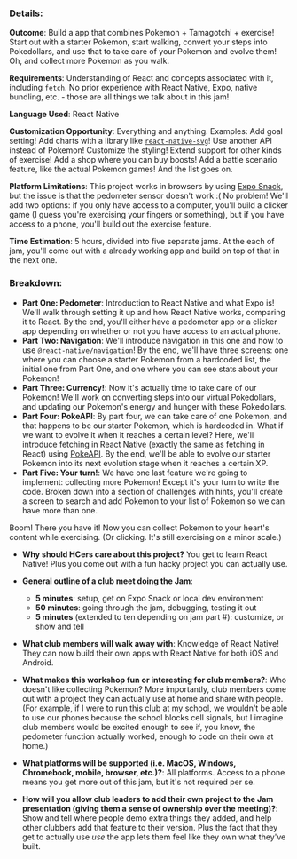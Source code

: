 
### Details:

**Outcome**: Build a app that combines Pokemon + Tamagotchi + exercise! Start out with a starter Pokemon, start walking, convert your steps into Pokedollars, and use that to take care of your Pokemon and evolve them! Oh, and collect more Pokemon as you walk.

**Requirements**: Understanding of React and concepts associated with it, including `fetch`. No prior experience with React Native, Expo, native bundling, etc. - those are all things we talk about in this jam!

**Language Used**: React Native

**Customization Opportunity**: Everything and anything. Examples: Add goal setting! Add charts with a library like [`react-native-svg`](https://github.com/software-mansion/react-native-svg)! Use another API instead of Pokemon! Customize the styling! Extend support for other kinds of exercise! Add a shop where you can buy boosts! Add a battle scenario feature, like the actual Pokemon games! And the list goes on.

**Platform Limitations**: This project works in browsers by using [Expo Snack](https://snack.expo.dev/), but the issue is that the pedometer sensor doesn't work :( No problem! We'll add two options: if you only have access to a computer, you'll build a clicker game (I guess you're exercising your fingers or something), but if you have access to a phone, you'll build out the exercise feature.

**Time Estimation**: 5 hours, divided into five separate jams. At the each of jam, you'll come out with a already working app and build on top of that in the next one.

### Breakdown:

* **Part One: Pedometer**: Introduction to React Native and what Expo is! We'll walk through setting it up and how React Native works, comparing it to React. By the end, you'll either have a pedometer app or a clicker app depending on whether or not you have access to an actual phone.
* **Part Two: Navigation**: We'll introduce navigation in this one and how to use `@react-native/navigation`! By the end, we'll have three screens: one where you can choose a starter Pokemon from a hardcoded list, the initial one from Part One, and one where you can see stats about your Pokemon!
* **Part Three: Currency!**: Now it's actually time to take care of our Pokemon! We'll work on converting steps into our virtual Pokedollars, and updating our Pokemon's energy and hunger with these Pokedollars.
* **Part Four: PokeAPI**: By part four, we can take care of one Pokemon, and that happens to be our starter Pokemon, which is hardcoded in. What if we want to evolve it when it reaches a certain level? Here, we'll introduce fetching in React Native (exactly the same as fetching in React) using [PokeAPI](https://pokeapi.co/). By the end, we'll be able to evolve our starter Pokemon into its next evolution stage when it reaches a certain XP.
* **Part Five: Your turn!**: We have one last feature we're going to implement: collecting more Pokemon! Except it's your turn to write the code. Broken down into a section of challenges with hints, you'll create a screen to search and add Pokemon to your list of Pokemon so we can have more than one.

Boom! There you have it! Now you can collect Pokemon to your heart's content while exercising. (Or clicking. It's still exercising on a minor scale.)

* **Why should HCers care about this project?** You get to learn React Native! Plus you come out with a fun hacky project you can actually use.

* **General outline of a club meet doing the Jam**:
    * **5 minutes**: setup, get on Expo Snack or local dev environment
    * **50 minutes**: going through the jam, debugging, testing it out
    * **5 minutes** (extended to ten depending on jam part #): customize, or show and tell

* **What club members will walk away with**: Knowledge of React Native! They can now build their own apps with React Native for both iOS and Android.

* **What makes this workshop fun or interesting for club members?**: Who doesn't like collecting Pokemon? More importantly, club members come out with a project they can actually use at home and share with people. (For example, if I were to run this club at my school, we wouldn't be able to use our phones because the school blocks cell signals, but I imagine club members would be excited enough to see if, you know, the pedometer function actually worked, enough to code on their own at home.)

* **What platforms will be supported (i.e. MacOS, Windows, Chromebook, mobile, browser, etc.)?**: All platforms. Access to a phone means you get more out of this jam, but it's not required per se.

* **How will you allow club leaders to add their own project to the Jam presentation (giving them a sense of ownership over the meeting)?**: Show and tell where people demo extra things they added, and help other clubbers add that feature to their version. Plus the fact that they get to actually use *use* the app lets them feel like they own what they've built. 
